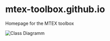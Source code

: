 mtex-toolbox.github.io
======================

Homepage for the MTEX toolbox

![Class Diagramm](http://plantuml.com/plantuml/svg/LSh12O0m30NGLNG0cxlRQ8rQI1f9Vr2t5y6BnmUlBpLBB1mktGuSRIJowKnRmHvpDFPi5LoHiYaf-1fW9hDTFtm_5IET6jXfBSADZb2XZKqPVgTN3m00)

